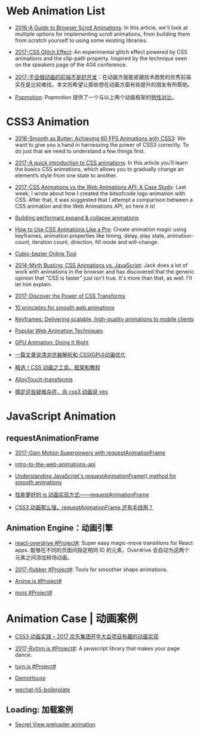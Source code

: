 # Web Animation List

- [2016-A Guide to Browser Scroll Animations](http://developer.telerik.com/featured/guide-browser-scroll-animations/?ref=mybridge.co): In this article, we'll look at multiple options for implementing scroll animations, from building them from scratch yourself to using some existing libraries.

- [2017-CSS Glitch Effect](https://parg.co/Uh7): An experimental glitch effect powered by CSS animations and the clip-path property. Inspired by the technique seen on the speakers page of the 404 conference.

- [2017-不会做动画的前端不是好开发](https://parg.co/bL0)：在动画方面能紧跟技术趋势的优秀前端实在是比较难找，本文则希望让那些想在动画方面有些提升的朋友有所帮助。

- [Popmotion](http://popmotion.io/guides/get-started): Popmotion 提供了一个与以上两个动画框架的[特性对比](http://popmotion.io/guides/feature-comparison)。

# CSS3 Animation

- [2016-Smooth as Butter: Achieving 60 FPS Animations with CSS3](https://parg.co/bIT): We want to give you a hand in harnessing the power of CSS3 correctly. To do just that we need to understand a few things first.

- [2017-A quick introduction to CSS animations](https://parg.co/beF): In this article you’ll learn the basics CSS animations, which allows you to gradually change an element’s style from one state to another.

- [2017-CSS Animations vs the Web Animations API: A Case Study](https://bitsofco.de/css-animations-vs-the-web-animations-api/): Last week, I wrote about how I created the bitsofcode logo animation with CSS. After that, it was suggested that I attempt a comparison between a CSS animation and the Web Animations API, so here it is!

- [Building performant expand & collapse animations](https://parg.co/bCz)

- [How to Use CSS Animations Like a Pro](https://stories.jotform.com/how-to-use-css-animations-like-a-pro-dfacc1e97338#.2myk0rrar): Create animation magic using keyframes, animation properties like timing, delay, play state, animation-count, iteration count, direction, fill mode and will-change.

- [Cubic-bezier Online Tool](http://cubic-bezier.com/#.17,.67,.83,.67)

- [2014-Myth Busting: CSS Animations vs. JavaScript](https://css-tricks.com/myth-busting-css-animations-vs-javascript/): Jack does a lot of work with animations in the browser and has discovered that the generic opinion that "CSS is faster" just isn't true. It's more than that, as well. I'll let him explain.

- [2017-Discover the Power of CSS Transforms](https://www.heartinternet.uk/blog/discover-the-power-of-css-transforms/)

- [10 principles for smooth web animations](https://blog.gyrosco.pe/smooth-css-animations-7d8ffc2c1d29#.gyk8ppgys)

- [Keyframes: Delivering scalable, high-quality animations to mobile clients](https://code.facebook.com/posts/354469174916519/)

- [Popular Web Animation Techniques](https://uxplanet.org/popular-web-animation-techniques-a6a467309028#.d2oei0zgn)

- [GPU Animation: Doing It Right](https://www.smashingmagazine.com/2016/12/gpu-animation-doing-it-right/)

- [一篇文章说清浏览器解析和 CSS(GPU)动画优化](https://segmentfault.com/a/1190000008015671?utm_source=weekly&utm_medium=email&utm_campaign=email_weekly)

- [精选！CSS 动画之工具、框架和教程](https://zhuanlan.zhihu.com/p/24931899)

- [AlloyTouch-transformjs](http://alloyteam.github.io/AlloyTouch/transformjs/)

- [搞定这些疑难杂症，向 css3 动画说 yes](http://www.imweb.io/topic/5643850eed18cc424277050e#rd)

# JavaScript Animation

## requestAnimationFrame

- [2017-Gain Motion Superpowers with requestAnimationFrame](https://parg.co/bDt)

- [intro-to-the-web-animations-api](https://pawelgrzybek.com/intro-to-the-web-animations-api/)

- [Understanding JavaScript's requestAnimationFrame() method for smooth animations](http://www.javascriptkit.com/javatutors/requestanimationframe.shtml)

- [性能更好的 js 动画实现方式——requestAnimationFrame](http://www.js-code.com/JavaScript/2016022453238.html)

- [CSS3 动画那么强，requestAnimationFrame 还有毛线用？](http://www.zhangxinxu.com/wordpress/2013/09/css3-animation-requestanimationframe-tween-%e5%8a%a8%e7%94%bb%e7%ae%97%e6%b3%95/)

## Animation Engine：动画引擎

- [react-overdrive #Project#](https://github.com/berzniz/react-overdrive): Super easy magic-move transitions for React apps. 能够在不同的页面间指定相同 ID 的元素，Overdrive 会自动为这两个元素之间添加转场动画。

- [2017-flubber #Project#](https://github.com/veltman/flubber): Tools for smoother shape animations.

- [Anime.js #Project#](https://github.com/juliangarnier/anime)

- [mojs #Project#](https://github.com/legomushroom/mojs)

# Animation Case | 动画案例

- [CSS3 动画实践 – 2017 京东集团开年大会项目有趣的动画实现](http://jdc.jd.com/archives/3337)

- [2017-Rythm.js #Project#](https://github.com/Okazari/Rythm.js): A javascript library that makes your page dance.

- [turn.js #Project#](https://github.com/blasten/turn.js)

- [DemoHouse](https://github.com/airen/DemoHouse)

- [wechat-h5-boilerplate](https://github.com/panteng/wechat-h5-boilerplate)

## Loading: 加载案例

- [Secret View preloader animation](https://codepen.io/anon/pen/wrVygR)
